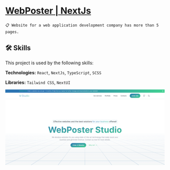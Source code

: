 # [WebPoster | NextJs](https://my-web-site-roan-iota.vercel.app)

`📋 Website for a web application development company has more than 5 pages.`

## 🛠 Skills

This project is used by the following skills:

**Technologies:** `React`, `NextJs`, `TypeScript`, `SCSS`

**Libraries:** `Tailwind CSS`, `NextUI`

![Banner](./public/BannerWebPoster.png)

